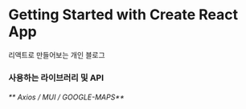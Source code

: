 # Getting Started with Create React App

리액트로 만들어보는 개인 블로그 


### 사용하는 라이브러리 및 API
###### **  Axios / MUI / GOOGLE-MAPS**


